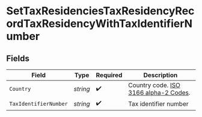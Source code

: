 # SetTaxResidenciesTaxResidencyRecordTaxResidencyWithTaxIdentifierNumber


## Fields

| Field                                                                                     | Type                                                                                      | Required                                                                                  | Description                                                                               |
| ----------------------------------------------------------------------------------------- | ----------------------------------------------------------------------------------------- | ----------------------------------------------------------------------------------------- | ----------------------------------------------------------------------------------------- |
| `Country`                                                                                 | *string*                                                                                  | :heavy_check_mark:                                                                        | Country code. [ISO 3166 alpha-2 Codes](https://en.wikipedia.org/wiki/ISO_3166-1_alpha-2). |
| `TaxIdentifierNumber`                                                                     | *string*                                                                                  | :heavy_check_mark:                                                                        | Tax identifier number                                                                     |